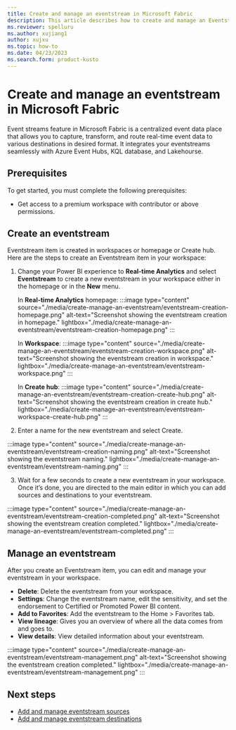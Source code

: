 ```yaml
---
title: Create and manage an eventstream in Microsoft Fabric
description: This article describes how to create and manage an Eventstream item with Microsoft Fabric event streams feature.
ms.reviewer: spelluru
ms.author: xujiang1
author: xujxu
ms.topic: how-to
ms.date: 04/23/2023
ms.search.form: product-kusto
---
```


# Create and manage an eventstream in Microsoft Fabric

Event streams feature in Microsoft Fabric is a centralized event data place that allows you to capture, transform, and route real-time event data to various destinations in desired format. It integrates your eventstreams seamlessly with Azure Event Hubs, KQL database, and Lakehourse.  

## Prerequisites
To get started, you must complete the following prerequisites:
- Get access to a premium workspace with contributor or above permissions.

## Create an eventstream 

Eventstream item is created in workspaces or homepage or Create hub. Here are the steps to create an Eventstream item in your workspace: 

1. Change your Power BI experience to **Real-time Analytics** and select **Eventstream** to create a new eventstream in your workspace either in the homepage or in the **New** menu.

   In **Real-time Analytics** homepage:
   :::image type="content" source="./media/create-manage-an-eventstream/eventstream-creation-homepage.png" alt-text="Screenshot showing the eventstream creation in homepage." lightbox="./media/create-manage-an-eventstream/eventstream-creation-homepage.png" :::

   In **Workspace**:
   :::image type="content" source="./media/create-manage-an-eventstream/eventstream-creation-workspace.png" alt-text="Screenshot showing the eventstream creation in workspace." lightbox="./media/create-manage-an-eventstream/eventstream-workspace.png" :::

   In **Create hub**: 
   :::image type="content" source="./media/create-manage-an-eventstream/eventstream-creation-create-hub.png" alt-text="Screenshot showing the eventstream creation in create hub." lightbox="./media/create-manage-an-eventstream/eventstream-workspace-create-hub.png" :::

2. Enter a name for the new eventstream and select Create.

:::image type="content" source="./media/create-manage-an-eventstream/eventstream-creation-naming.png" alt-text="Screenshot showing the eventstream naming." lightbox="./media/create-manage-an-eventstream/eventstream-naming.png" :::

3. Wait for a few seconds to create a new eventstream in your workspace. Once it’s done, you are directed to the main editor in which you can add sources and destinations to your eventstream.

:::image type="content" source="./media/create-manage-an-eventstream/eventstream-creation-completed.png" alt-text="Screenshot showing the eventstream creation completed." lightbox="./media/create-manage-an-eventstream/eventstream-completed.png" :::

## Manage an eventstream 

After you create an Eventstream item, you can edit and manage your eventstream in your workspace.

- **Delete**: Delete the eventstream from your workspace. 
- **Settings**: Change the eventstream name, edit the sensitivity, and set the endorsement to Certified or Promoted Power BI content. 
- **Add to Favorites**: Add the eventstream to the Home > Favorites tab. 
- **View lineage**: Gives you an overview of where all the data comes from and goes to. 
- **View details**: View detailed information about your eventstream.  

:::image type="content" source="./media/create-manage-an-eventstream/eventstream-management.png" alt-text="Screenshot showing the eventstream creation completed." lightbox="./media/create-manage-an-eventstream/eventstream-management.png" :::


## Next steps

- [Add and manage eventstream sources](./add-manage-eventstream-sources.md)
- [Add and manage eventstream destinations](./add-manage-eventstream-destinations.md)